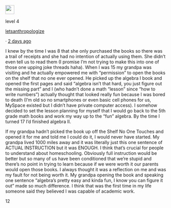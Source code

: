 [<img width="28" height="28" src="../_resources/avatar_default_5_c4b247da54454507b83413d55e18d49e.png"/>](https://www.reddit.com/user/letsanthropologize/)

level 4

[letsanthropologize](https://www.reddit.com/user/letsanthropologize/)

· <a id="CommentTopMeta--Created--t1_ij750lm"></a>[2 days ago](https://www.reddit.com/r/HomeschoolRecovery/comments/wh9lxh/comment/ij750lm/?utm_source=reddit&utm_medium=web2x&context=3)

I knew by the time I was 8 that she only purchased the books so there was a trail of receipts and she had no intention of actually using them. She didn’t even tell us to read them (I promise I’m not trying to make this into one of those one upping joke threads haha). When I was 15 my grandpa was visiting and he actually empowered me with “permission” to open the books on the shelf that no one ever opened. He picked up the algebra I book and opened the first pages and said “algebra isn’t that hard, you just figure out the missing part” and I (who hadn’t done a math “lesson” since “how to write numbers”) actually thought that looked really fun because I was bored to death (I’m old so no smartphones or even basic cell phones for us, MySpace existed but I didn’t have private computer access). I somehow decided to set the lesson planning for myself that I would go back to the 5th grade math books and work my way up to the “fun” algebra. By the time I turned 17 I’d finished algebra II.

If my grandpa hadn’t picked the book up off the Shelf No One Touches and opened it for me and told me I could do it, I would never have started. My grandpa lived 1000 miles away and it was literally just this one sentence of ACTUAL INSTRUCTION but it was ENOUGH. I think that’s crucial for people to understand about homeschooling. Obviously full instruction would be better but so many of us have been conditioned that we’re stupid and there’s no point in trying to learn because if we were worth it our parents would open those books. I always thought it was a reflection on me and was my fault for not being worth it. My grandpa opening the book and speaking one sentence “algebra’s pretty easy and kinda fun, I know you can figure it out” made so much difference. I think that was the first time in my life someone said they believed I was capable of academic work.

12